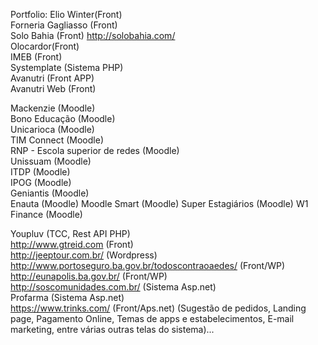 Portfolio:
Elio Winter(Front)  
Forneria Gagliasso (Front)  
Solo Bahia (Front)  http://solobahia.com/  
Olocardor(Front)  
IMEB (Front)  
Systemplate (Sistema PHP)  
Avanutri (Front APP)  
Avanutri Web (Front)  
  
Mackenzie (Moodle)  
Bono Educação (Moodle)  
Unicarioca (Moodle)  
TIM Connect (Moodle)  
RNP - Escola superior de redes (Moodle)  
Unissuam (Moodle)  
ITDP (Moodle)  
IPOG (Moodle)  
Geniantis (Moodle)  
Enauta (Moodle) 
Moodle Smart (Moodle)
Super Estagiários (Moodle)
W1 Finance (Moodle)  
  
Youpluv (TCC, Rest API PHP)  
http://www.gtreid.com (Front)  
http://jeeptour.com.br/ (Wordpress)  
http://www.portoseguro.ba.gov.br/todoscontraoaedes/ (Front/WP)  
http://eunapolis.ba.gov.br/ (Front/WP)  
http://soscomunidades.com.br/ (Sistema Asp.net)  
Profarma (Sistema Asp.net)  
https://www.trinks.com/  (Front/Aps.net) (Sugestão de pedidos, Landing page, Pagamento Online, Temas de apps e estabelecimentos, E-mail marketing, entre várias outras telas do sistema)...
